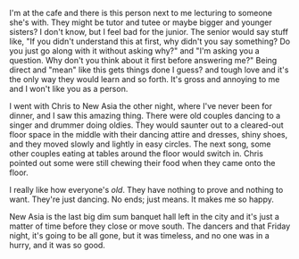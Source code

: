 I'm at the cafe and there is this person next to me lecturing to someone she's with. They might be tutor and tutee or maybe bigger and younger sisters? I don't know, but I feel bad for the junior. The senior would say stuff like, "If you didn't understand this at first, why didn't you say something? Do you just go along with it without asking why?" and "I'm asking you a question. Why don't you think about it first before answering me?" Being direct and "mean" like this gets things done I guess? and tough love and it's the only way they would learn and so forth. It's gross and annoying to me and I won't like you as a person. 

I went with Chris to New Asia the other night, where I've never been for dinner, and I saw this amazing thing. There were old couples dancing to a singer and drummer doing oldies. They would saunter out to a cleared-out floor space in the middle with their dancing attire and dresses, shiny shoes, and they moved slowly and lightly in easy circles. The next song, some other couples eating at tables around the floor would switch in. Chris pointed out some were still chewing their food when they came onto the floor. 

I really like how everyone's <i>old</i>. They have nothing to prove and nothing to want. They're just dancing. No ends; just means. It makes me so happy.

New Asia is the last big dim sum banquet hall left in the city and it's just a matter of time before they close or move south. The dancers and that Friday night, it's going to be all gone, but it was timeless, and no one was in a hurry, and it was so good.




